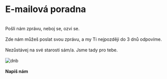 # E-mailová poradna
\
Pošli nám zprávu, neboj se, ozvi se.
\
\
Zde nám můžeš poslat svou zprávu, a my Ti nejpozději do 3 dnů odpovíme.
\
\
Nezůstávej na své starosti sám/a. Jsme tady pro tebe.
\
\
![dnb](resource:assets/images/advisor.png#1000x150)
\
\
**Napiš nám**
